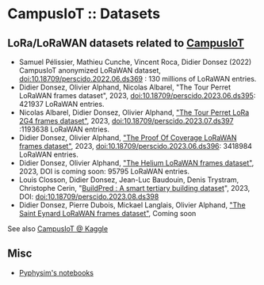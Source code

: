 # CampusIoT :: Datasets

## LoRa/LoRaWAN datasets related to [CampusIoT](https://campusiot.github.io/)

* Samuel Pélissier, Mathieu Cunche, Vincent Roca, Didier Donsez (2022) CampusIoT anonymized LoRaWAN dataset,  [doi:10.18709/perscido.2022.06.ds369](https://doi.org/10.18709/perscido.2022.06.ds369) : 130 millions of LoRaWAN entries.
* Didier Donsez, Olivier Alphand, Nicolas Albarel, "The Tour Perret LoRaWAN frames dataset", 2023, [doi:10.18709/perscido.2023.06.ds395](https://doi.org/10.18709/perscido.2023.06.ds395): 421937 LoRaWAN entries.
* Nicolas Albarel, Didier Donsez, Olivier Alphand, ["The Tour Perret LoRa 2G4 frames dataset"](./TourPerret2G4), 2023, [doi:10.18709/perscido.2023.07.ds397](https://www.doi.org/10.18709/perscido.2023.07.ds397) :1193638 LoRaWAN entries.
* Didier Donsez, Olivier Alphand, ["The Proof Of Coverage LoRaWAN frames dataset"](./ProofOfCoverage), 2023, [doi:10.18709/perscido.2023.06.ds396](https://doi.org/10.18709/perscido.2023.06.ds396): 3418984 LoRaWAN entries.
* Didier Donsez, Olivier Alphand, ["The Helium LoRaWAN frames dataset"](https://github.com/CampusIoT/datasets/tree/main/Helium), 2023, DOI is coming soon: 95795 LoRaWAN entries.
* Louis Closson, Didier Donsez, Jean-Luc Baudouin, Denis Trystram, Christophe Cerin, "[BuildPred : A smart tertiary building dataset](./BuildPred)", 2023, DOI: [doi:10.18709/perscido.2023.08.ds398](https://doi.org/10.18709/perscido.2023.08.ds398)
* Didier Donsez, Pierre Dubois, Mickael Langlais, Olivier Alphand, ["The Saint Eynard LoRaWAN frames dataset"](./SaintEynard), Coming soon

See also [CampusIoT @ Kaggle](https://www.kaggle.com/campusiot/datasets)

## Misc
* [Pyphysim's notebooks](https://github.com/darcamo/pyphysim/tree/master/notebooks)